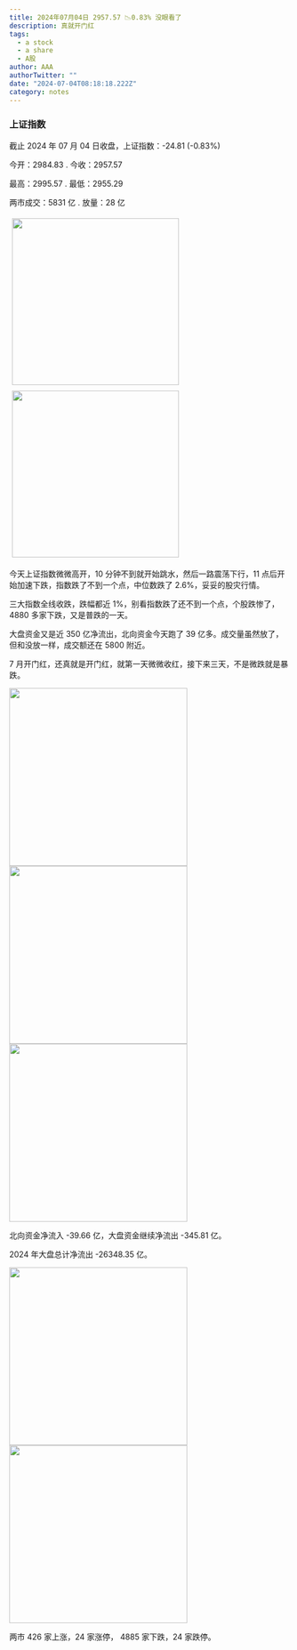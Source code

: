```yaml
---
title: 2024年07月04日 2957.57 📉0.83% 没眼看了
description: 真就开门红
tags:
  - a stock
  - a share
  - A股
author: AAA
authorTwitter: ""
date: "2024-07-04T08:18:18.222Z"
category: notes
---
```


### 上证指数

截止 2024 年 07 月 04 日收盘，上证指数：<span class="font-semibold text-g-5">-24.81 (-0.83%)</span>

今开：<span class="font-semibold text-r-5">2984.83 </span> . 今收：<span class="font-semibold text-g-5">2957.57 </span>

最高：<span class="font-semibold text-r-5">2995.57 </span> . 最低：<span class="font-semibold text-g-5">2955.29 </span>

两市成交：<span class="font-semibold">5831 亿</span> . 放量：<span class="font-semibold text-r-5">28 亿</span>

<img src="/images/uploads/2024-07/20240704-zs-sh.png" style="width: 300px;display:inline-block;margin: 5px">
<img src="/images/uploads/2024-07/20240704-zs-sh-rk.png" style="width: 300px;display:inline-block;margin: 5px">

今天上证指数微微高开，10 分钟不到就开始跳水，然后一路震荡下行，11 点后开始加速下跌，指数跌了不到一个点，中位数跌了 2.6%，妥妥的股灾行情。

三大指数全线收跌，跌幅都近 1%，别看指数跌了还不到一个点，个股跌惨了，4880 多家下跌，又是普跌的一天。

大盘资金又是近 350 亿净流出，北向资金今天跑了 39 亿多。成交量虽然放了，但和没放一样，成交额还在 5800 附近。

7 月开门红，还真就是开门红，就第一天微微收红，接下来三天，不是微跌就是暴跌。

<img src="/images/uploads/2024-07/20240704-pic-1.png" width="320">

<img src="/images/uploads/2024-07/20240704-zs-global.png" width="320">

<img src="/images/uploads/2024-07/20240704-zs-bs.png" width="320">

北向资金净流入 <span class="font-semibold text-g-5">-39.66 亿</span>，大盘资金继续净流出 <span class="font-semibold text-g-6">-345.81 亿</span>。

2024 年大盘总计净流出 <span class="font-semibold text-g-8">-26348.35 </span>亿。

<img src="/images/uploads/2024-07/20240704-zs-as.png" width="320">
<img src="/images/uploads/2024-07/20240704-zs-zdtj.png" width="320">

两市 <span class="text-r-6">426</span> 家上涨，24 家涨停， <span class="font-semibold text-g-6">4885</span> 家下跌，24 家跌停。
